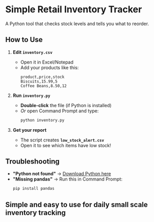 
# Simple Retail Inventory Tracker  
A Python tool that checks stock levels and tells you what to reorder.  

## How to Use  

1. **Edit `inventory.csv`**  
   - Open it in Excel/Notepad  
   - Add your products like this:  
     ```csv
     product,price,stock  
     Biscuits,15.99,5  
     Coffee Beans,8.50,12  
     ```  

2. **Run `inventory.py`**  
   - **Double-click** the file (if Python is installed)  
   - *Or* open Command Prompt and type:  
     ```bash
     python inventory.py
     ```  

3. **Get your report**  
   - The script creates **`low_stock_alert.csv`**  
   - Open it to see which items have low stock!  

## Troubleshooting  
- **"Python not found"** → [Download Python here](https://www.python.org/downloads/)  
- **"Missing pandas"** → Run this in Command Prompt:  
  ```bash
  pip install pandas

## Simple and easy to use for daily small scale inventory tracking
  
